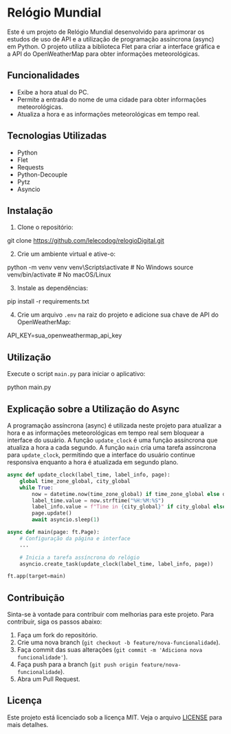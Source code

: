 # Relógio Mundial

Este é um projeto de Relógio Mundial desenvolvido para aprimorar os estudos de uso de API e a utilização de programação assíncrona (async) em Python. O projeto utiliza a biblioteca Flet para criar a interface gráfica e a API do OpenWeatherMap para obter informações meteorológicas.

## Funcionalidades

- Exibe a hora atual do PC.
- Permite a entrada do nome de uma cidade para obter informações meteorológicas.
- Atualiza a hora e as informações meteorológicas em tempo real.

## Tecnologias Utilizadas

- Python
- Flet
- Requests
- Python-Decouple
- Pytz
- Asyncio

## Instalação

1. Clone o repositório:

git clone <https://github.com/lelecodog/relogioDigital.git>

2. Crie um ambiente virtual e ative-o:

python -m venv venv
venv\Scripts\activate  # No Windows
source venv/bin/activate  # No macOS/Linux

3. Instale as dependências:

pip install -r requirements.txt

4. Crie um arquivo `.env` na raiz do projeto e adicione sua chave de API do OpenWeatherMap:

API_KEY=sua_openweathermap_api_key

## Utilização

Execute o script `main.py` para iniciar o aplicativo:

python main.py

## Explicação sobre a Utilização do Async

A programação assíncrona (async) é utilizada neste projeto para atualizar a hora e as informações meteorológicas em tempo real sem bloquear a interface do usuário. A função `update_clock` é uma função assíncrona que atualiza a hora a cada segundo. A função `main` cria uma tarefa assíncrona para `update_clock`, permitindo que a interface do usuário continue responsiva enquanto a hora é atualizada em segundo plano.

```python
async def update_clock(label_time, label_info, page):
    global time_zone_global, city_global
    while True:
        now = datetime.now(time_zone_global) if time_zone_global else datetime.now()
        label_time.value = now.strftime("%H:%M:%S")
        label_info.value = f"Time in {city_global}" if city_global else now.strftime("%A, %d %B %Y")
        page.update()
        await asyncio.sleep(1)

async def main(page: ft.Page):
    # Configuração da página e interface
    ...

    # Inicia a tarefa assíncrona do relógio
    asyncio.create_task(update_clock(label_time, label_info, page))

ft.app(target=main)
```

## Contribuição

Sinta-se à vontade para contribuir com melhorias para este projeto. Para contribuir, siga os passos abaixo:

1. Faça um fork do repositório.
2. Crie uma nova branch (`git checkout -b feature/nova-funcionalidade`).
3. Faça commit das suas alterações (`git commit -m 'Adiciona nova funcionalidade'`).
4. Faça push para a branch (`git push origin feature/nova-funcionalidade`).
5. Abra um Pull Request.

## Licença

Este projeto está licenciado sob a licença MIT. Veja o arquivo [LICENSE](LICENSE) para mais detalhes.


